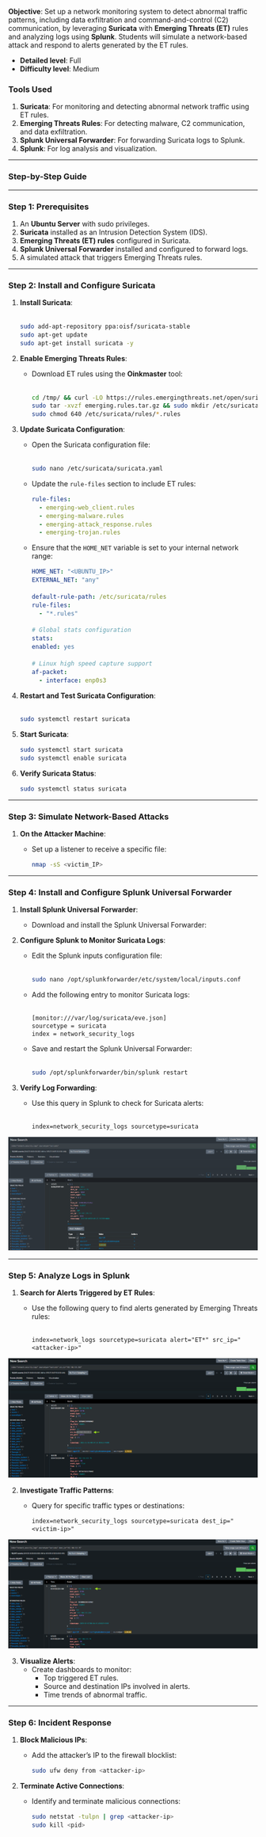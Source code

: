 **Objective**:
Set up a network monitoring system to detect abnormal traffic patterns, including data exfiltration and command-and-control (C2) communication, by leveraging **Suricata** with **Emerging Threats (ET)** rules and analyzing logs using **Splunk**. Students will simulate a network-based attack and respond to alerts generated by the ET rules.

- **Detailed level**: Full
- **Difficulty level**: Medium

### **Tools Used**

1. **Suricata**: For monitoring and detecting abnormal network traffic using ET rules.
2. **Emerging Threats Rules**: For detecting malware, C2 communication, and data exfiltration.
3. **Splunk Universal Forwarder**: For forwarding Suricata logs to Splunk.
4. **Splunk**: For log analysis and visualization.

---

### **Step-by-Step Guide**

---

### **Step 1: Prerequisites**

1. An **Ubuntu Server** with sudo privileges.
2. **Suricata** installed as an Intrusion Detection System (IDS).
3. **Emerging Threats (ET) rules** configured in Suricata.
4. **Splunk Universal Forwarder** installed and configured to forward logs.
5. A simulated attack that triggers Emerging Threats rules.

---

### **Step 2: Install and Configure Suricata**

1. **Install Suricata**:

   ```bash

   sudo add-apt-repository ppa:oisf/suricata-stable
   sudo apt-get update
   sudo apt-get install suricata -y

   ```

2. **Enable Emerging Threats Rules**:

   - Download ET rules using the **Oinkmaster** tool:

     ```bash

     cd /tmp/ && curl -LO https://rules.emergingthreats.net/open/suricata-6.0.8/emerging.rules.tar.gz
     sudo tar -xvzf emerging.rules.tar.gz && sudo mkdir /etc/suricata/rules && sudo mv rules/*.rules /etc/suricata/rules/
     sudo chmod 640 /etc/suricata/rules/*.rules

     ```

3. **Update Suricata Configuration**:

   - Open the Suricata configuration file:

     ```bash

     sudo nano /etc/suricata/suricata.yaml

     ```

   - Update the `rule-files` section to include ET rules:
     ```yaml
     rule-files:
       - emerging-web_client.rules
       - emerging-malware.rules
       - emerging-attack_response.rules
       - emerging-trojan.rules
     ```
   - Ensure that the `HOME_NET` variable is set to your internal network range:

     ```yaml
     HOME_NET: "<UBUNTU_IP>"
     EXTERNAL_NET: "any"

     default-rule-path: /etc/suricata/rules
     rule-files:
       - "*.rules"

     # Global stats configuration
     stats:
     enabled: yes

     # Linux high speed capture support
     af-packet:
       - interface: enp0s3
     ```

4. **Restart and Test Suricata Configuration**:

   ```bash

   sudo systemctl restart suricata

   ```

5. **Start Suricata**:

   ```bash
   sudo systemctl start suricata
   sudo systemctl enable suricata

   ```

6. **Verify Suricata Status**:

   ```bash
   sudo systemctl status suricata

   ```

---

### **Step 3: Simulate Network-Based Attacks**

1. **On the Attacker Machine**:

   - Set up a listener to receive a specific file:

     ```bash
     nmap -sS <victim_IP>

     ```

---

### **Step 4: Install and Configure Splunk Universal Forwarder**

1. **Install Splunk Universal Forwarder**:
   - Download and install the Splunk Universal Forwarder:
2. **Configure Splunk to Monitor Suricata Logs**:

   - Edit the Splunk inputs configuration file:

     ```bash

     sudo nano /opt/splunkforwarder/etc/system/local/inputs.conf

     ```

   - Add the following entry to monitor Suricata logs:

     ```

     [monitor:///var/log/suricata/eve.json]
     sourcetype = suricata
     index = network_security_logs

     ```

   - Save and restart the Splunk Universal Forwarder:

     ```bash

     sudo /opt/splunkforwarder/bin/splunk restart

     ```

3. **Verify Log Forwarding**:

   - Use this query in Splunk to check for Suricata alerts:

     ```

     index=network_security_logs sourcetype=suricata

     ```

![Splunk](/Splunk_Ubuntu/assets/07.png)

---

### **Step 5: Analyze Logs in Splunk**

1. **Search for Alerts Triggered by ET Rules**:

   - Use the following query to find alerts generated by Emerging Threats rules:

     ```

     index=network_logs sourcetype=suricata alert="ET*" src_ip="<attacker-ip>"

     ```

![Splunk](/Splunk_Ubuntu/assets/08.png)

2. **Investigate Traffic Patterns**:

   - Query for specific traffic types or destinations:

     ```
     index=network_security_logs sourcetype=suricata dest_ip="<victim-ip>"

     ```

![Splunk](/Splunk_Ubuntu/assets/09.png)

3. **Visualize Alerts**:
   - Create dashboards to monitor:
     - Top triggered ET rules.
     - Source and destination IPs involved in alerts.
     - Time trends of abnormal traffic.

---

### **Step 6: Incident Response**

1. **Block Malicious IPs**:

   - Add the attacker’s IP to the firewall blocklist:

     ```bash
     sudo ufw deny from <attacker-ip>

     ```

2. **Terminate Active Connections**:

   - Identify and terminate malicious connections:

     ```bash
     sudo netstat -tulpn | grep <attacker-ip>
     sudo kill <pid>

     ```
